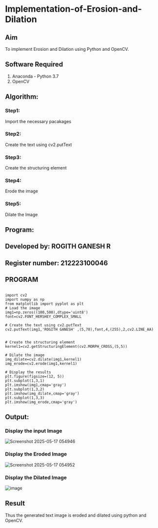 # Implementation-of-Erosion-and-Dilation
## Aim
To implement Erosion and Dilation using Python and OpenCV.
## Software Required
1. Anaconda - Python 3.7
2. OpenCV
## Algorithm:
### Step1:
Import the necessary pacakages

### Step2:
Create the text using cv2.putText

### Step3:
Create the structuring element

### Step4:
Erode the image

### Step5:
Dilate the Image
 
## Program:
## Developed by: ROGITH GANESH R
## Register number: 212223100046
## PROGRAM
```

import cv2
import numpy as np
from matplotlib import pyplot as plt
# Load the image
img1=np.zeros((100,500),dtype='uint8')
font=cv2.FONT_HERSHEY_COMPLEX_SMALL

# Create the text using cv2.putText
cv2.putText(img1,'ROGITH GANESH' ,(5,70),font,4,(255),2,cv2.LINE_AA)


# Create the structuring element
kernel1=cv2.getStructuringElement(cv2.MORPH_CROSS,(5,5))

# Dilate the image
img_dilate=cv2.dilate(img1,kernel1)
img_erode=cv2.erode(img1,kernel1)

# Display the results
plt.figure(figsize=(12, 5))
plt.subplot(1,3,1)
plt.imshow(img1,cmap='gray')
plt.subplot(1,3,2)
plt.imshow(img_dilate,cmap='gray')
plt.subplot(1,3,3)
plt.imshow(img_erode,cmap='gray')
```

## Output:

### Display the input Image

![Screenshot 2025-05-17 054946](https://github.com/user-attachments/assets/4f709d14-0e58-43c7-a054-e44deff6df04)


### Display the Eroded Image
![Screenshot 2025-05-17 054952](https://github.com/user-attachments/assets/5c4640e8-8429-48dd-baf8-55a0bab3df1f)



### Display the Dilated Image
![image](https://github.com/user-attachments/assets/368077ea-d317-427e-810a-f96a571a3b96)




## Result
Thus the generated text image is eroded and dilated using python and OpenCV.
